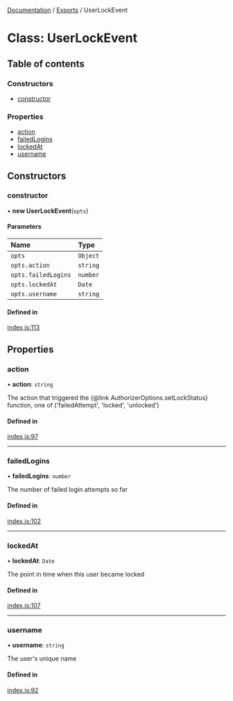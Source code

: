[Documentation](../README.md) / [Exports](../modules.md) / UserLockEvent

# Class: UserLockEvent

## Table of contents

### Constructors

- [constructor](UserLockEvent.md#constructor)

### Properties

- [action](UserLockEvent.md#action)
- [failedLogins](UserLockEvent.md#failedlogins)
- [lockedAt](UserLockEvent.md#lockedat)
- [username](UserLockEvent.md#username)

## Constructors

### constructor

• **new UserLockEvent**(`opts`)

#### Parameters

| Name | Type |
| :------ | :------ |
| `opts` | `Object` |
| `opts.action` | `string` |
| `opts.failedLogins` | `number` |
| `opts.lockedAt` | `Date` |
| `opts.username` | `string` |

#### Defined in

[index.js:113](https://github.com/snowbldr/jwt-cookie-auth/blob/fc7d646/index.js#L113)

## Properties

### action

• **action**: `string`

The action that triggered the {@link AuthorizerOptions.setLockStatus} function, one of ('failedAttempt', 'locked', 'unlocked')

#### Defined in

[index.js:97](https://github.com/snowbldr/jwt-cookie-auth/blob/fc7d646/index.js#L97)

___

### failedLogins

• **failedLogins**: `number`

The number of failed login attempts so far

#### Defined in

[index.js:102](https://github.com/snowbldr/jwt-cookie-auth/blob/fc7d646/index.js#L102)

___

### lockedAt

• **lockedAt**: `Date`

The point in time when this user became locked

#### Defined in

[index.js:107](https://github.com/snowbldr/jwt-cookie-auth/blob/fc7d646/index.js#L107)

___

### username

• **username**: `string`

The user's unique name

#### Defined in

[index.js:92](https://github.com/snowbldr/jwt-cookie-auth/blob/fc7d646/index.js#L92)
